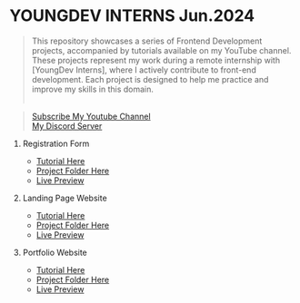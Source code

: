 # YOUNGDEV INTERNS Jun.2024
> This repository showcases a series of Frontend Development projects, accompanied by tutorials available on my YouTube channel. These projects represent my work during a remote internship with [YoungDev Interns], where I actively contribute to front-end development. Each project is designed to help me practice and improve my skills in this domain. <br><br>

> [Subscribe My Youtube Channel](https://www.youtube.com/@codewithiqraa/featured) <br>
> [My Discord Server](https://discord.gg/W28YUjKrJc) <br>


1. Registration Form
   - [Tutorial Here]()
   - [Project Folder Here](https://github.com/iqrarafiq12/YOUNGDEV.INTERNS-24/tree/main/Registration%20Form)
   - [Live Preview](https://signup-signin-user-validation.netlify.app/)

2. Landing Page Website
   - [Tutorial Here]()
   - [Project Folder Here]()
   - [Live Preview]()

3. Portfolio Website
   - [Tutorial Here]()
   - [Project Folder Here]()
   - [Live Preview]()
